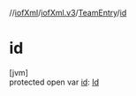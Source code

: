 //[iofXml](../../../index.md)/[iofXml.v3](../index.md)/[TeamEntry](index.md)/[id](id.md)

# id

[jvm]\
protected open var [id](id.md): [Id](../-id/index.md)
